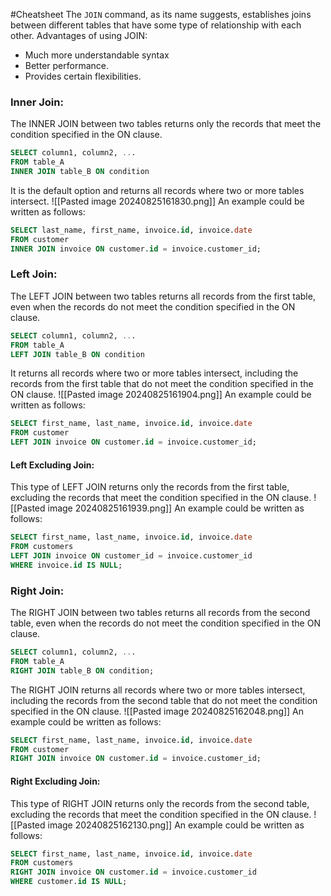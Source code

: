#Cheatsheet 
The `JOIN` command, as its name suggests, establishes joins between different tables that have some type of relationship with each other. Advantages of using JOIN:
- Much more understandable syntax
- Better performance.
- Provides certain flexibilities.
### Inner Join:
The INNER JOIN between two tables returns only the records that meet the condition specified in the ON clause.
```sql
SELECT column1, column2, ... 
FROM table_A 
INNER JOIN table_B ON condition
```
It is the default option and returns all records where two or more tables intersect. 
![[Pasted image 20240825161830.png]]
An example could be written as follows:
```sql
SELECT last_name, first_name, invoice.id, invoice.date 
FROM customer 
INNER JOIN invoice ON customer.id = invoice.customer_id;
```
### Left Join:
The LEFT JOIN between two tables returns all records from the first table, even when the records do not meet the condition specified in the ON clause.
```sql
SELECT column1, column2, ... 
FROM table_A 
LEFT JOIN table_B ON condition
```
It returns all records where two or more tables intersect, including the records from the first table that do not meet the condition specified in the ON clause. 
![[Pasted image 20240825161904.png]]
An example could be written as follows:
```sql
SELECT first_name, last_name, invoice.id, invoice.date 
FROM customer 
LEFT JOIN invoice ON customer.id = invoice.customer_id;
```
#### Left Excluding Join:
This type of LEFT JOIN returns only the records from the first table, excluding the records that meet the condition specified in the ON clause. 
![[Pasted image 20240825161939.png]]
An example could be written as follows:
```sql
SELECT first_name, last_name, invoice.id, invoice.date 
FROM customers 
LEFT JOIN invoice ON customer_id = invoice.customer_id 
WHERE invoice.id IS NULL;
```
### Right Join:
The RIGHT JOIN between two tables returns all records from the second table, even when the records do not meet the condition specified in the ON clause.
```sql
SELECT column1, column2, ... 
FROM table_A 
RIGHT JOIN table_B ON condition;
```
The RIGHT JOIN returns all records where two or more tables intersect, including the records from the second table that do not meet the condition specified in the ON clause. 
![[Pasted image 20240825162048.png]]
An example could be written as follows:
```sql
SELECT first_name, last_name, invoice.id, invoice.date 
FROM customer 
RIGHT JOIN invoice ON customer.id = invoice.customer_id;
```
#### Right Excluding Join:
This type of RIGHT JOIN returns only the records from the second table, excluding the records that meet the condition specified in the ON clause. 
![[Pasted image 20240825162130.png]]
An example could be written as follows:
```sql
SELECT first_name, last_name, invoice.id, invoice.date 
FROM customers 
RIGHT JOIN invoice ON customer.id = invoice.customer_id 
WHERE customer.id IS NULL;
```